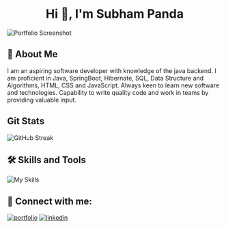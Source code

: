 
<h1 align="center">Hi 👋, I'm Subham Panda</h1>



![Portfolio Screenshot](https://user-images.githubusercontent.com/107462794/196322680-ca1ab328-e097-4e46-bbdd-a2bf35134833.png)


## 🚀 About Me
I am an aspiring software developer with knowledge of the java backend. I am proficient in Java, SpringBoot, Hibernate, SQL, Data Structure and Algorithms, HTML, CSS and JavaScript. Always keen to learn new software and technologies. Capability to write quality code and work in teams by providing valuable input.


## Git Stats


![GitHub Streak](https://streak-stats.demolab.com/?user=subhampanda7&theme=tokyonight)
## 🛠 Skills and Tools
![My Skills](https://skillicons.dev/icons?i=java,aws,html,css,bootstrap,js,git,github,vscode)


## 🔗 Connect with me:
[![portfolio](https://img.shields.io/badge/my_portfolio-000?style=for-the-badge&logo=ko-fi&logoColor=white)](https://subhampanda7.github.io/)
[![linkedin](https://img.shields.io/badge/linkedin-0A66C2?style=for-the-badge&logo=linkedin&logoColor=white)](https://www.linkedin.com/in/subhampanda7/)


